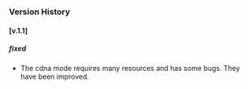 ### Version History

#### [v.1.1]
##### fixed
- The cdna mode requires many resources and has some bugs. They have been improved.
